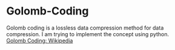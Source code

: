 # Golomb-Coding
Golomb coding is a lossless data compression method for data compression. I am trying to implement the concept using python.<br>
[Golomb Coding: Wikipedia<br>](https://en.wikipedia.org/wiki/Golomb_coding#:~:text=From%20Wikipedia,%20the%20free%20encyclopedia%20Golomb%20coding%20is,invented%20by%20Solomon%20W.%20Golomb%20in%20the%201960s.)
